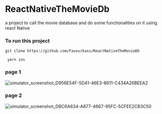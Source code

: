 # ReactNativeTheMovieDb
a project to call the movie database and do some functionalities on it using react Native


### To run this project
```git clone https://github.com/Favourkass/ReactNativeTheMovieDb ```

``` yarn ios```
### page 1

   ![simulator_screenshot_D956E54F-5D41-46E3-8611-C434A26BEEA2](https://user-images.githubusercontent.com/81357407/158904873-237c3c27-70cc-473e-a33e-c6785dacbecc.png)
### page 2
![simulator_screenshot_DBC6A634-A877-4667-95FC-5CFEE2CB3C50](https://user-images.githubusercontent.com/81357407/158904903-76ebe6fd-e492-4044-999d-d30a53a74af4.png)
